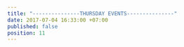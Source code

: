 ```yaml
---
title: "---------------THURSDAY EVENTS---------------"
date: 2017-07-04 16:33:00 +07:00
published: false
position: 11
---
```


